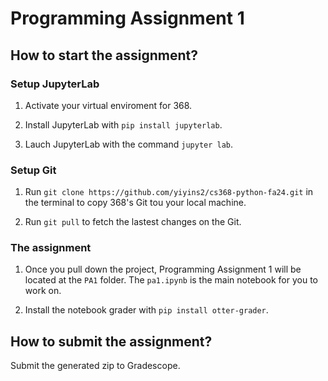 # Programming Assignment 1

## How to start the assignment? 

### Setup JupyterLab

1. Activate your virtual enviroment for 368. 

2. Install JupyterLab with `pip install jupyterlab`.

3. Lauch JupyterLab with the command `jupyter lab`.

### Setup Git

1. Run `git clone https://github.com/yiyins2/cs368-python-fa24.git` in the terminal to copy 368's Git tou your local machine.

2. Run `git pull` to fetch the lastest changes on the Git.

### The assignment

1. Once you pull down the project, Programming Assignment 1 will be located at the `PA1` folder. The `pa1.ipynb` is the main notebook for you to work on. 

2. Install the notebook grader with `pip install otter-grader`.

## How to submit the assignment? 
Submit the generated zip to Gradescope. 
